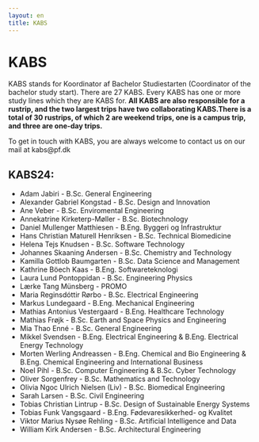 ```yaml
---
layout: en
title: KABS
---
```


<h1>KABS</h1>

<p>
KABS stands for Koordinator af Bachelor Studiestarten (Coordinator of the bachelor study start). There are 27 KABS. Every KABS has one or more study lines which they are KABS for. <b>All KABS are also responsible for a rustrip, and the two largest trips have two collaborating KABS.There is a total of 30 rustrips, of which 2 are weekend trips, one is a campus trip, and three are one-day trips. </b>
</p>
<p>To get in touch with KABS, you are always welcome to contact us on our mail at kabs@pf.dk</p>

<h2>KABS24:</h2>

<ul>

<li> Adam Jabiri - B.Sc. General Engineering </li>
<li> Alexander Gabriel Kongstad	- B.Sc. Design and Innovation </li>
<li> Ane Veber - B.Sc. Enviromental Engineering </li>
<li> Annekatrine Kirketerp-Møller - B.Sc. Biotechnology </li>
<li> Daniel Mullenger Matthiesen - B.Eng. Byggeri og Infrastruktur </li>
<li> Hans Christian Maturell Henriksen - B.Sc. Technical Biomedicine </li>
<li> Helena Tejs Knudsen - B.Sc. Software Technology	</li>
<li> Johannes Skaaning Andersen	- B.Sc. Chemistry and Technology </li>
<li> Kamilla Gottlob Baumgarten	- B.Sc. Data Science and Management	</li>
<li> Kathrine Böech Kaas - B.Eng. Softwareteknologi </li>
<li> Laura Lund Pontoppidan	- B.Sc. Engineering Physics 	</li>
<li> Lærke Tang Münsberg - PROMO </li>
<li> Maria Reginsdóttir Rørbo - B.Sc. Electrical Engineering	</li>
<li> Markus Lundegaard - B.Eng. Mechanical Engineering </li>
<li> Mathias Antonius Vestergaard - B.Eng. Healthcare Technology </li>
<li> Mathias Frøjk - B.Sc. Earth and Space Physics and Engineering </li>
<li> Mia Thao Enné - B.Sc. General Engineering	</li>
<li> Mikkel Svendsen - B.Eng. Electrical Engineering & B.Eng. Electrical Energy Technology  </li>
<li> Morten Werling Andreassen - B.Eng. Chemical and Bio Engineering & B.Eng. Chemical Engineering and International Business  </li>
<li> Noel Pihl - B.Sc. Computer Engineering & B.Sc. Cyber Technology </li>
<li> Oliver Sorgenfrey - B.Sc. Mathematics and Technology </li>
<li> Olivia Ngoc Ulrich Nielsen (Liv) - B.Sc. Biomedical Engineering	</li>
<li> Sarah Larsen - B.Sc. Civil Engineering </li>
<li> Tobias Christian Lintrup - B.Sc. Design of Sustainable Energy Systems </li>
<li> Tobias Funk Vangsgaard	- B.Eng. Fødevaresikkerhed- og Kvalitet	</li>
<li> Viktor Marius Nysøe Rehling - B.Sc. Artificial Intelligence and Data </li>
<li> William Kirk Andersen - B.Sc. Architectural Engineering </li>



</ul>
